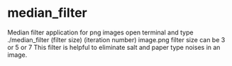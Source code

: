 # median_filter
Median filter application for png images
open terminal and type ./median_filter (filter size) (iteration number) image.png
filter size can be 3 or 5 or 7
This filter is helpful to eliminate salt and paper type noises in an image.

